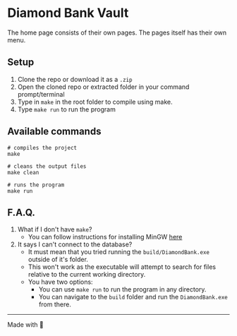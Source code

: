 # Diamond Bank Vault

The home page consists of their own pages. The pages itself has their own menu.

## Setup
1. Clone the repo or download it as a `.zip`
2. Open the cloned repo or extracted folder in your command prompt/terminal
3. Type in `make` in the root folder to compile using make.
4. Type `make run` to run the program

## Available commands
```
# compiles the project
make

# cleans the output files
make clean

# runs the program
make run
```

## F.A.Q.

1. What if I don't have `make`?
   - You can follow instructions for installing MinGW [here](https://code.visualstudio.com/docs/cpp/config-mingw#_installing-the-mingww64-toolchain)
2. It says I can't connect to the database?
   - It must mean that you tried running the `build/DiamondBank.exe` outside of it's folder.
   - This won't work as the executable will attempt to search for files relative to the current working directory.
   - You have two options:
     - You can use `make run` to run the program in any directory.
     - You can navigate to the `build` folder and run the `DiamondBank.exe` from there.

---
Made with 🍹